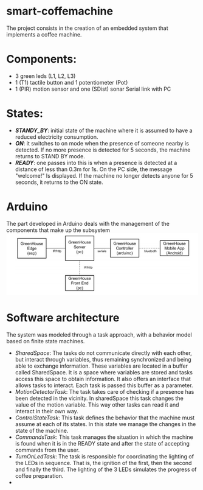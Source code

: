 # smart-coffemachine

The project consists in the creation of an embedded system that implements a coffee machine. 

# Components:
* 3 green leds (L1, L2, L3) 
* 1 (T1) tactile button and 1 potentiometer (Pot)
* 1 (PIR) motion sensor and one (SDist) sonar Serial link with PC

# States:
* **_STANDY_BY_**: initial state of the machine where it is assumed to have a reduced electricity consumption.
* **_ON_**: it switches to on mode when the presence of someone nearby is detected. 
            If no more presence is detected for 5 seconds, the machine returns to STAND BY mode.
* **_READY_**: one passes into this is when a presence is detected at a distance of less than 0.3m for 1s. On the PC side, the message "welcome!" Is displayed. If the machine no longer detects anyone for 5 seconds, it returns to the ON state.

# Arduino 
The part developed in Arduino deals with the management of the components that make up the subsystem
![*System diagram*](https://github.com/coklefy/smart-greenhouse/blob/main/doc/Schemi%20circuiti/system.jpg?raw=true)


# Software architecture
The system was modeled through a task approach, with a behavior model based on finite state machines.
* *SharedSpace*: The tasks do not communicate directly with each other, but interact through variables, thus remaining synchronized and being able to exchange information. These variables are located in a buffer called SharedSpace. It is a space where variables are stored and tasks access this space to obtain information. It also offers an interface that allows tasks to interact. Each task is passed this buffer as a parameter.
* *MotionDetectorTask*: The task takes care of checking if a presence has been detected in the vicinity. In sharedSpace this task changes the value of the motion variable. This way other tasks can read it and interact in their own way.
* *ControlStateTask*: This task defines the behavior that the machine must assume at each of its states. In this state we manage the changes in the state of the machine.
* *CommandsTask*: This task manages the situation in which the machine is found when it is in the READY state and after the state of accepting commands from the user.
* *TurnOnLedTask*: The task is responsible for coordinating the lighting of the LEDs in sequence. That is, the ignition of the first, then the second and finally the third. The lighting of the 3 LEDs simulates the progress of coffee preparation.
* 
